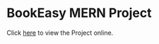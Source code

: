 # BookEasy MERN Project

Click <a href="https://bookeasy.netlify.app" target="_blank">here</a> to view the Project online.
